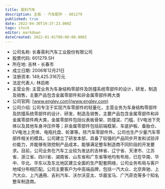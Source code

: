 ```yaml
---
title: 英利汽车
description: 主板 - 汽车配件 - 601279
published: true
date: 2022-04-30T19:37:23.000Z
tags: stock
editor: markdown
dateCreated: 2022-01-01T00:00:00.000Z
---
```


- 公司名称: 长春英利汽车工业股份有限公司
- 股票代码: 601279.SH
- 所在地: 吉林 - 长春市
- 成立日期: 2006年12月21日
- 注册资本: 149,425.316万元
- 法定代表人: 林启彬
- 主营业务: 主营业务为车身结构零部件及防撞系统零部件的设计，研发，制造及销售，主要产品包含金属零部件和非金属零部件两大类
- 公司官网: [www.engley.com](www.engley.com)
- 公司介绍: 公司专注于实现汽车零部件的轻量化，主营业务为车身结构零部件及防撞系统零部件的设计、研发、制造及销售，主要产品包含金属零部件和非金属零部件两大类，金属零部件包括仪表板骨架、防撞梁、门槛、EV电池下壳体以及其他车身冲压件等；非金属零部件包括前端框架、车底护板、备胎仓、EV电池上壳体、电瓶托盘、轮罩等。除汽车零部件外，公司也生产少量汽车零部件相关的模具。公司建立了研发本部，具备了较强的产品同步开发和试验评价能力，并能够有效控制产品成本，能够满足整车制造商不同阶段的开发要求。目前，公司业务在汽车工业较为发达的吉林省、辽宁省、天津市、江苏省、浙江省、四川省、湖南省、山东省和广东省等地均有布局，已在华南、华中、华北、华东以及东北地区建立全面的生产配套网络，公司业务布局与客户地域分布相匹配。公司主要客户为中高端品牌，包括一汽大众、北京奔驰、上汽大众、上汽通用、吉利汽车、沃尔沃亚太、华晨宝马、广汽菲克等多个知名整车制造商。


